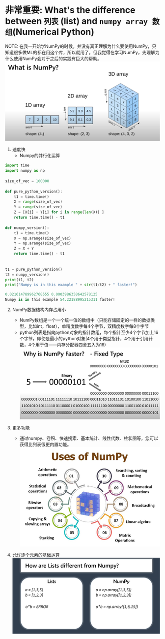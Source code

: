 # 非常重要: What's the difference between `列表` (list) and `numpy array 数组`(Numerical Python)

NOTE: 在我一开始学NumPy的时候，并没有真正理解为什么要使用NumPy，只知道很多做ML的都在用这个库，所以就用了。但我觉得在学习NumPy，先理解为什么使用NumPy会对于之后的实践有巨大的帮助。
![Numpy](/Module3/numpy/img/6381635634163_.pic_hd.jpg)

1. 速度快
   - Numpy的并行化运算
```python
import time
import numpy as np

size_of_vec = 100000

def pure_python_version():
    t1 = time.time()
    X = range(size_of_vec)
    Y = range(size_of_vec)
    Z = [X[i] + Y[i] for i in range(len(X)) ]
    return time.time() - t1

def numpy_version():
    t1 = time.time()
    X = np.arange(size_of_vec)
    Y = np.arange(size_of_vec)
    Z = X + Y
    return time.time() - t1


t1 = pure_python_version()
t2 = numpy_version()
print(t1, t2)
print("Numpy is in this example " + str(t1/t2) + " faster!")

```

```python
0.021614789962768555 0.0003986358642578125
Numpy is in this example 54.22188995215311 faster!
```

2. NumPy数据结构内存占用小
   - NumPy数组是一个一个统一值的数组中（只能存储固定的一样的数据类型，比如int，float），单精度数字每4个字节，双精度数字每8个字节
   - python列表是指向python对象的指针数组，每个指针至少4个字节加上16个字节，即使是最小的python对象(4个用于类型指针，4个用于引用计数，4个用于值——内存分配器四舍五入为16)
![Memory](/Module3/numpy/img/6411635634299_.pic_hd.jpg)

3. 更多功能
   - 通过numpy、卷积、快速搜索、基本统计、线性代数、柱状图等，您可以获得比列表很更内置功能。
![Function](/Module3/numpy/img/6481635645902_.pic_hd.jpg)
4. 允许逐个元素的基础运算
![elementwise](/Module3/numpy/img/6451635634658_.pic_hd.jpg)
